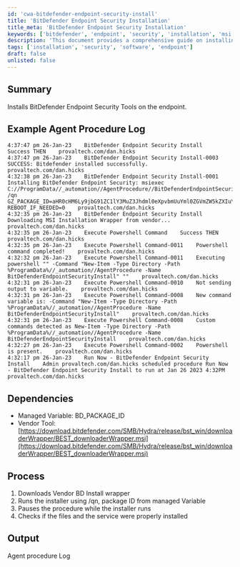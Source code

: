 ```yaml
---
id: 'cwa-bitdefender-endpoint-security-install'
title: 'BitDefender Endpoint Security Installation'
title_meta: 'BitDefender Endpoint Security Installation'
keywords: ['bitdefender', 'endpoint', 'security', 'installation', 'msi']
description: 'This document provides a comprehensive guide on installing BitDefender Endpoint Security Tools on endpoints, detailing the installation process, logs, dependencies, and the overall procedure.'
tags: ['installation', 'security', 'software', 'endpoint']
draft: false
unlisted: false
---
```

## Summary

Installs BitDefender Endpoint Security Tools on the endpoint.

## Example Agent Procedure Log

```
4:37:47 pm 26-Jan-23    BitDefender Endpoint Security Install    Success THEN    provaltech.com/dan.hicks
4:37:47 pm 26-Jan-23    BitDefender Endpoint Security Install-0003    SUCCESS: Bitdefender installed successfully.    provaltech.com/dan.hicks
4:32:38 pm 26-Jan-23    BitDefender Endpoint Security Install-0001    Installing BitDefender Endpoint Security: msiexec C://ProgramData//_automation//AgentProcedure//BitDefenderEndpointSecurityInstall//BEST_downloaderWrapper.msi /qn GZ_PACKAGE_ID=aHR0cHM6Ly9jbG91ZC1lY3MuZ3Jhdml0eXpvbmUuYml0ZGVmZW5kZXIuY29tL1BhY2thZ2VzL0JTVFdJTi8wL3ZPcmhBYy9pbnN0YWxsZXIueG1sP2xhbmc9ZW4tVVM= REBOOT_IF_NEEDED=0    provaltech.com/dan.hicks
4:32:35 pm 26-Jan-23    BitDefender Endpoint Security Install    Downloading MSI Installation Wrapper from vendor...    provaltech.com/dan.hicks
4:32:35 pm 26-Jan-23    Execute Powershell Command    Success THEN    provaltech.com/dan.hicks
4:32:35 pm 26-Jan-23    Execute Powershell Command-0011    Powershell command completed!    provaltech.com/dan.hicks
4:32:32 pm 26-Jan-23    Execute Powershell Command-0011    Executing powershell "" -Command "New-Item -Type Directory -Path %ProgramData%//_automation//AgentProcedure -Name BitDefenderEndpointSecurityInstall" ""    provaltech.com/dan.hicks
4:32:31 pm 26-Jan-23    Execute Powershell Command-0010    Not sending output to variable.    provaltech.com/dan.hicks
4:32:31 pm 26-Jan-23    Execute Powershell Command-0008    New command variable is: -Command "New-Item -Type Directory -Path %ProgramData%//_automation//AgentProcedure -Name BitDefenderEndpointSecurityInstall"    provaltech.com/dan.hicks
4:32:31 pm 26-Jan-23    Execute Powershell Command-0008    Custom commands detected as New-Item -Type Directory -Path %ProgramData%//_automation//AgentProcedure -Name BitDefenderEndpointSecurityInstall    provaltech.com/dan.hicks
4:32:27 pm 26-Jan-23    Execute Powershell Command-0002    Powershell is present.    provaltech.com/dan.hicks
4:32:17 pm 26-Jan-23    Run Now - BitDefender Endpoint Security Install    Admin provaltech.com/dan.hicks scheduled procedure Run Now - BitDefender Endpoint Security Install to run at Jan 26 2023 4:32PM    provaltech.com/dan.hicks
```

## Dependencies

- Managed Variable: BD_PACKAGE_ID
- Vendor Tool: [https://download.bitdefender.com/SMB/Hydra/release/bst_win/downloaderWrapper/BEST_downloaderWrapper.msi](https://download.bitdefender.com/SMB/Hydra/release/bst_win/downloaderWrapper/BEST_downloaderWrapper.msi)

## Process

1. Downloads Vendor BD Install wrapper
2. Runs the installer using /qn, package ID from managed Variable
3. Pauses the procedure while the installer runs
4. Checks if the files and the service were properly installed

## Output

Agent procedure Log



